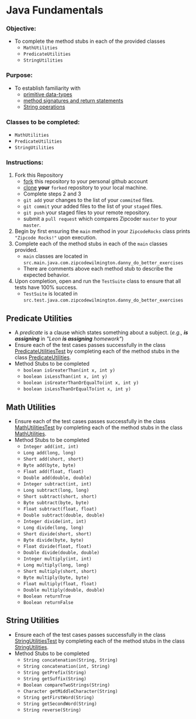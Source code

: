 # Java Fundamentals

### **Objective:**
* To complete the method stubs in each of the provided classes
	* `MathUtilities`
	* `PredicateUtilities`
	* `StringUtilities`

### **Purpose:**
* To establish familiarity with
    * [primitive data-types](http://cs.fit.edu/~ryan/java/language/java-data.html)
    * [method signatures and return statements](http://www.homeandlearn.co.uk/java/java_methods.html)
    * [String operations](https://www.tutorialspoint.com/java/java_strings.htm)
    
### **Classes to be completed:**
* `MathUtilities`
* `PredicateUtilities`
* `StringUtilities`
	
### **Instructions:**

1. Fork this Repository
    * [fork](https://help.github.com/articles/fork-a-repo/) this repository to your personal github account 
    * [clone](https://help.github.com/articles/cloning-a-repository/) **your** `forked` repository to your local machine.
    * Complete steps 2 and 3  
    * `git add` your changes to the list of your `commited` files.
    * `git commit` your added files to the list of your `staged` files.
    * `git push` your staged files to your remote repository.
    * submit a `pull request` which compares Zipcoder `master` to your `master`.
2. Begin by first ensuring the `main` method in your `ZipcodeRocks` class prints `"Zipcode Rocks!"` upon execution.  
3. Complete each of the method stubs in each of the `main` classes provided.
    * `main` classes are located in `src.main.java.com.zipcodewilmington.danny_do_better_exercises`
    * There are comments above each method stub to describe the expected behavior.
4. Upon completion, open and run the `TestSuite` class to ensure that all tests have 100% success.
    * `TestSuite` is located in `src.test.java.com.zipcodewilmington.danny_do_better_exercises`

## Predicate Utilities
* A _predicate_ is a clause which states something about a subject. (_e.g., **is assigning**_ in _"Leon **is assigning** homework"_)
* Ensure each of the test cases passes successfully in the class [PredicateUtilitiesTest](https://git.zipcode.rocks/ZipCodeWilmington/ZCW-Lab-Fundamental-Methods/src/branch/master/Method%20Fundamentals/PredicateUtilitiesTest.java) by completing each of the method stubs in the class [PredicateUtilities](https://git.zipcode.rocks/ZipCodeWilmington/ZCW-Lab-Fundamental-Methods/src/branch/master/Method%20Fundamentals/PredicateUtilities.java).
* Method Stubs to be completed
	* `boolean isGreaterThan(int x, int y)`
	* `boolean isLessThan(int x, int y)`
	* `boolean isGreaterThanOrEqualTo(int x, int y)`
	* `boolean isLessThanOrEqualTo(int x, int y)`


## Math Utilities
* Ensure each of the test cases passes successfully in the class [MathUtilitiesTest](https://git.zipcode.rocks/ZipCodeWilmington/ZCW-Lab-Fundamental-Methods/src/branch/master/Method%20Fundamentals/TestMathUtilities.java) by completing each of the method stubs in the class [MathUtilities](https://git.zipcode.rocks/ZipCodeWilmington/ZCW-Lab-Fundamental-Methods/src/branch/master/Method%20Fundamentals/MathUtilities.java).
* Method Stubs to be completed	
	* `Integer add(int, int)`
	* `Long add(long, long)`
	* `Short add(short, short)`
	* `Byte add(byte, byte)`
	* `Float add(float, float)`
	* `Double add(double, double)`
	* `Integer subtract(int, int)`
	* `Long subtract(long, long)`
	* `Short subtract(short, short)`
	* `Byte subtract(byte, byte)`
	* `Float subtract(float, float)`
	* `Double subtract(double, double)`
	* `Integer divide(int, int)`
	* `Long divide(long, long)`
	* `Short divide(short, short)`
	* `Byte divide(byte, byte)`
	* `Float divide(float, float)`
	* `Double divide(double, double)`
	* `Integer multiply(int, int)`
	* `Long multiply(long, long)`
	* `Short multiply(short, short)`
	* `Byte multiply(byte, byte)`
	* `Float multiply(float, float)`
	* `Double multiply(double, double)`
	* `Boolean returnTrue`
	* `Boolean returnFalse`


## String Utilities
* Ensure each of the test cases passes successfully in the class [StringUtilitiesTest](https://git.zipcode.rocks/ZipCodeWilmington/ZCW-Lab-Fundamental-Methods/src/branch/master/Method%20Fundamentals/StringUtilitiesTest.java) by completing each of the method stubs in the class [StringUtilities](https://git.zipcode.rocks/ZipCodeWilmington/ZCW-Lab-Fundamental-Methods/src/branch/master/Method%20Fundamentals/StringUtilities.java).
* Method Stubs to be completed
	* `String concatenation(String, String)`
	* `String concatenation(int, String)`
	* `String getPrefix(String)`
	* `String getSuffix(String)`
	* `Boolean compareTwoStrings(String)`
	* `Character getMiddleCharacter(String)`
	* `String getFirstWord(String)`
	* `String getSecondWord(String)`
	* `String reverse(String)`
	

